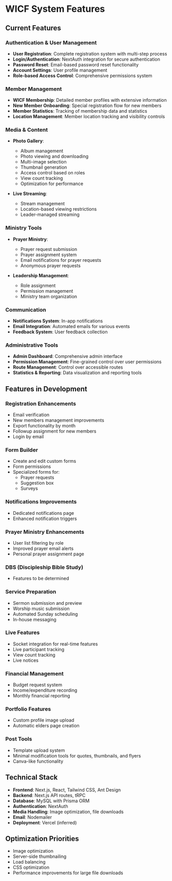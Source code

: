 # WICF System Features

## Current Features

### Authentication & User Management
- **User Registration**: Complete registration system with multi-step process
- **Login/Authentication**: NextAuth integration for secure authentication
- **Password Reset**: Email-based password reset functionality
- **Account Settings**: User profile management
- **Role-based Access Control**: Comprehensive permissions system

### Member Management
- **WICF Membership**: Detailed member profiles with extensive information
- **New Member Onboarding**: Special registration flow for new members
- **Member Statistics**: Tracking of membership data and statistics
- **Location Management**: Member location tracking and visibility controls

### Media & Content
- **Photo Gallery**:
  - Album management
  - Photo viewing and downloading
  - Multi-image selection
  - Thumbnail generation
  - Access control based on roles
  - View count tracking
  - Optimization for performance

- **Live Streaming**:
  - Stream management
  - Location-based viewing restrictions
  - Leader-managed streaming

### Ministry Tools
- **Prayer Ministry**:
  - Prayer request submission
  - Prayer assignment system
  - Email notifications for prayer requests
  - Anonymous prayer requests

- **Leadership Management**:
  - Role assignment
  - Permission management
  - Ministry team organization

### Communication
- **Notifications System**: In-app notifications
- **Email Integration**: Automated emails for various events
- **Feedback System**: User feedback collection

### Administrative Tools
- **Admin Dashboard**: Comprehensive admin interface
- **Permission Management**: Fine-grained control over user permissions
- **Route Management**: Control over accessible routes
- **Statistics & Reporting**: Data visualization and reporting tools

## Features in Development

### Registration Enhancements
- Email verification
- New members management improvements
- Export functionality by month
- Followup assignment for new members
- Login by email

### Form Builder
- Create and edit custom forms
- Form permissions
- Specialized forms for:
  - Prayer requests
  - Suggestion box
  - Surveys

### Notifications Improvements
- Dedicated notifications page
- Enhanced notification triggers

### Prayer Ministry Enhancements
- User list filtering by role
- Improved prayer email alerts
- Personal prayer assignment page

### DBS (Discipleship Bible Study)
- Features to be determined

### Service Preparation
- Sermon submission and preview
- Worship music submission
- Automated Sunday scheduling
- In-house messaging

### Live Features
- Socket integration for real-time features
- Live participant tracking
- View count tracking
- Live notices

### Financial Management
- Budget request system
- Income/expenditure recording
- Monthly financial reporting

### Portfolio Features
- Custom profile image upload
- Automatic elders page creation

### Post Tools
- Template upload system
- Minimal modification tools for quotes, thumbnails, and flyers
- Canva-like functionality

## Technical Stack

- **Frontend**: Next.js, React, Tailwind CSS, Ant Design
- **Backend**: Next.js API routes, tRPC
- **Database**: MySQL with Prisma ORM
- **Authentication**: NextAuth
- **Media Handling**: Image optimization, file downloads
- **Email**: Nodemailer
- **Deployment**: Vercel (inferred)

## Optimization Priorities
- Image optimization
- Server-side thumbnailing
- Load balancing
- CSS optimization
- Performance improvements for large file downloads 
